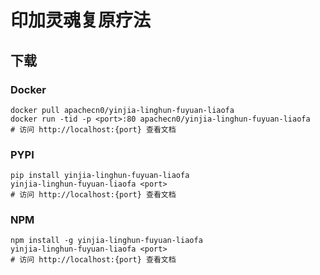 # 印加灵魂复原疗法

## 下载

### Docker

```
docker pull apachecn0/yinjia-linghun-fuyuan-liaofa
docker run -tid -p <port>:80 apachecn0/yinjia-linghun-fuyuan-liaofa
# 访问 http://localhost:{port} 查看文档
```

### PYPI

```
pip install yinjia-linghun-fuyuan-liaofa
yinjia-linghun-fuyuan-liaofa <port>
# 访问 http://localhost:{port} 查看文档
```

### NPM

```
npm install -g yinjia-linghun-fuyuan-liaofa
yinjia-linghun-fuyuan-liaofa <port>
# 访问 http://localhost:{port} 查看文档
```